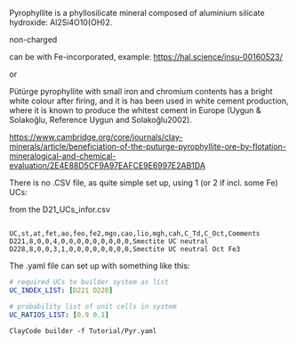 
Pyrophyllite is a phyllosilicate mineral composed of aluminium silicate hydroxide: Al2Si4O10(OH)2.


non-charged

can be with Fe-incorporated, example:
https://hal.science/insu-00160523/

or

Pütürge pyrophyllite with small iron and chromium contents has a bright white colour after firing, and it is has been used in white cement production, where it is known to produce the whitest cement in Europe (Uygun & Solakoğlu, Reference Uygun and Solakoğlu2002). 

https://www.cambridge.org/core/journals/clay-minerals/article/beneficiation-of-the-puturge-pyrophyllite-ore-by-flotation-mineralogical-and-chemical-evaluation/2E4E88D5CF9A97EAFCE9E6997E2AB1DA

There is no .CSV file, as quite simple set up, using 1 (or 2 if incl. some Fe) UCs:


from the D21_UCs_infor.csv

```

UC,st,at,fet,ao,feo,fe2,mgo,cao,lio,mgh,cah,C_Td,C_Oct,Comments
D221,8,0,0,4,0,0,0,0,0,0,0,0,0,Smectite UC neutral
D228,8,0,0,3,1,0,0,0,0,0,0,0,0,Smectite UC neutral Oct Fe3

```


The .yaml file can set up with something like this: 

```yaml
# required UCs to builder system as list
UC_INDEX_LIST: [D221 D228]

# probability list of unit cells in system
UC_RATIOS_LIST: [0.9 0.1]
```


```shell
ClayCode builder -f Tutorial/Pyr.yaml
```


